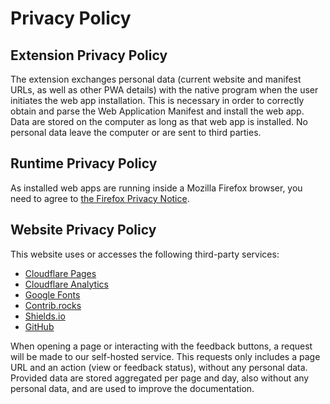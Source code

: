 # Privacy Policy

## Extension Privacy Policy

The extension exchanges personal data (current website and manifest URLs, as well as other
PWA details) with the native program when the user initiates the web app installation.
This is necessary in order to correctly obtain and parse the Web Application Manifest and
install the web app. Data are stored on the computer as long as that web app is installed.
No personal data leave the computer or are sent to third parties.

## Runtime Privacy Policy

As installed web apps are running inside a Mozilla Firefox browser, you need to agree
to [the Firefox Privacy Notice](https://www.mozilla.org/privacy/firefox/).

## Website Privacy Policy

This website uses or accesses the following third-party services:

* [Cloudflare Pages](https://www.cloudflare.com/privacypolicy/)
* [Cloudflare Analytics](https://www.cloudflare.com/privacypolicy/)
* [Google Fonts](https://developers.google.com/fonts/faq/privacy)
* [Contrib.rocks](https://contrib.rocks/)
* [Shields.io](https://shields.io/)
* [GitHub](https://docs.github.com/en/site-policy/privacy-policies)

When opening a page or interacting with the feedback buttons, a request will be made to
our self-hosted service. This requests only includes a page URL and an action (view or
feedback status), without any personal data. Provided data are stored aggregated per page
and day, also without any personal data, and are used to improve the documentation.
